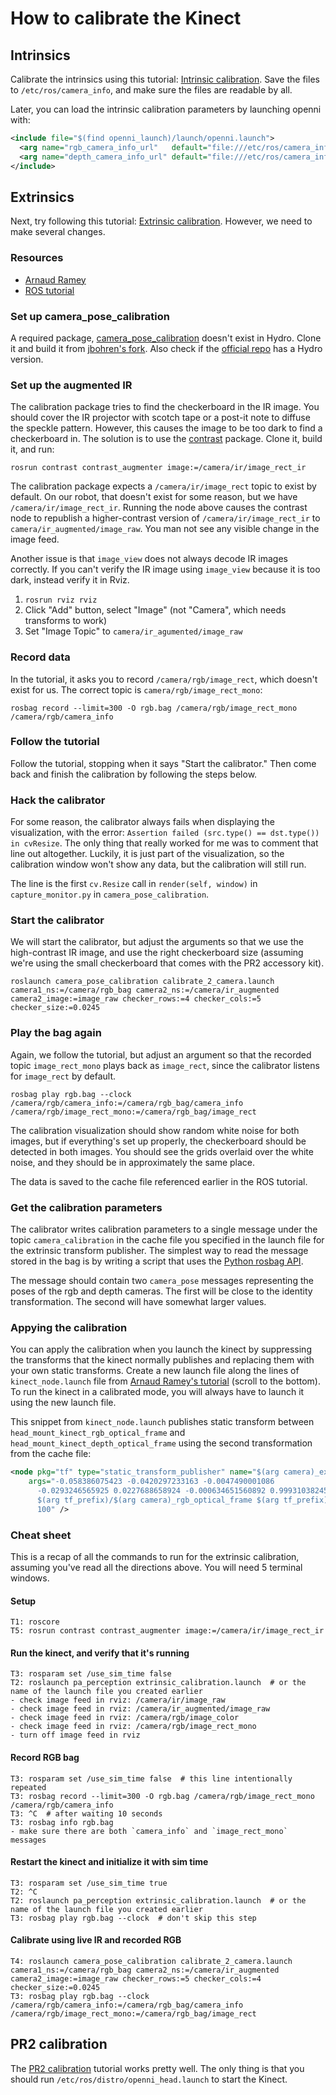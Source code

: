 # How to calibrate the Kinect

## Intrinsics
Calibrate the intrinsics using this tutorial: [Intrinsic calibration](http://wiki.ros.org/openni_launch/Tutorials/IntrinsicCalibration). Save the files to `/etc/ros/camera_info`, and make sure the files are readable by all.

Later, you can load the intrinsic calibration parameters by launching openni with:
```xml
<include file="$(find openni_launch)/launch/openni.launch">
  <arg name="rgb_camera_info_url"   default="file:///etc/ros/camera_info/rgb_A00362A08919053A.yaml" />
  <arg name="depth_camera_info_url" default="file:///etc/ros/camera_info/depth_A00362A08919053A.yaml" />
</include>
```

## Extrinsics
Next, try following this tutorial: [Extrinsic calibration](http://wiki.ros.org/openni_launch/Tutorials/ExtrinsicCalibration). However, we need to make several changes.

### Resources
- [Arnaud Ramey](https://sites.google.com/site/rameyarnaud/research/ros/kinect-calibration)
- [ROS tutorial](http://wiki.ros.org/openni_launch/Tutorials/ExtrinsicCalibration)

### Set up camera_pose_calibration
A required package, [camera_pose_calibration](http://wiki.ros.org/camera_pose_calibration) doesn't exist in Hydro. Clone it and build it from [jbohren's fork](https://github.com/jbohren-forks/camera_pose/tree/hydro-devel). Also check if the [official repo](https://github.com/ros-perception/camera_pose) has a Hydro version.

### Set up the augmented IR
The calibration package tries to find the checkerboard in the IR image. You should cover the IR projector with scotch tape or a post-it note to diffuse the speckle pattern. However, this causes the image to be too dark to find a checkerboard in. The solution is to use the [contrast](https://github.com/hcrlab/contrast/tree/master) package. Clone it, build it, and run:

```
rosrun contrast contrast_augmenter image:=/camera/ir/image_rect_ir
```

The calibration package expects a `/camera/ir/image_rect` topic to exist by default. On our robot, that doesn't exist for some reason, but we have `/camera/ir/image_rect_ir`. Running the node above causes the contrast node to republish a higher-contrast version of `/camera/ir/image_rect_ir` to `camera/ir_augmented/image_raw`. You man not see any visible change in the image feed.

Another issue is that `image_view` does not always decode IR images correctly. If you can't verify the IR image using `image_view` because it is too dark, instead verify it in Rviz.

1. `rosrun rviz rviz`
2. Click "Add" button, select "Image" (not "Camera", which needs transforms to work)
3. Set "Image Topic" to `camera/ir_agumented/image_raw`

### Record data
In the tutorial, it asks you to record `/camera/rgb/image_rect`, which doesn't exist for us. The correct topic is `camera/rgb/image_rect_mono`:

```rosbag record --limit=300 -O rgb.bag /camera/rgb/image_rect_mono /camera/rgb/camera_info```

### Follow the tutorial
Follow the tutorial, stopping when it says "Start the calibrator." Then come back and finish the calibration by following the steps below.

### Hack the calibrator
For some reason, the calibrator always fails when displaying the visualization, with the error: `Assertion failed (src.type() == dst.type()) in cvResize`. The only thing that really worked for me was to comment that line out altogether. Luckily, it is just part of the visualization, so the calibration window won't show any data, but the calibration will still run.

The line is the first `cv.Resize` call in `render(self, window)` in `capture_monitor.py` in `camera_pose_calibration`.

### Start the calibrator
We will start the calibrator, but adjust the arguments so that we use the high-contrast IR image, and use the right checkerboard size (assuming we're using the small checkerboard that comes with the PR2 accessory kit).
```
roslaunch camera_pose_calibration calibrate_2_camera.launch camera1_ns:=/camera/rgb_bag camera2_ns:=/camera/ir_augmented camera2_image:=image_raw checker_rows:=4 checker_cols:=5 checker_size:=0.0245
```

### Play the bag again
Again, we follow the tutorial, but adjust an argument so that the recorded topic `image_rect_mono` plays back as `image_rect`, since the calibrator listens for `image_rect` by default.
```
rosbag play rgb.bag --clock /camera/rgb/camera_info:=/camera/rgb_bag/camera_info /camera/rgb/image_rect_mono:=/camera/rgb_bag/image_rect
```

The calibration visualization should show random white noise for both images, but if everything's set up properly, the checkerboard should be detected in both images. You should see the grids overlaid over the white noise, and they should be in approximately the same place.

The data is saved to the cache file referenced earlier in the ROS tutorial.

### Get the calibration parameters
The calibrator writes calibration parameters to a single message under the topic `camera_calibration` in the cache file you specified in the launch file for the extrinsic transform publisher. The simplest way to read the message stored in the bag is by writing a script that uses the [Python rosbag API](http://wiki.ros.org/rosbag/Code%20API).

The message should contain two `camera_pose` messages representing the poses of the rgb and depth cameras. The first will be close to the identity transformation. The second will have somewhat larger values.


### Appying the calibration

You can apply the calibration when you launch the kinect by suppressing the transforms that the kinect normally publishes and replacing them with your own static transforms. Create a new launch file along the lines of `kinect_node.launch` file from [Arnaud Ramey's tutorial](https://sites.google.com/site/rameyarnaud/research/ros/kinect-calibration) (scroll to the bottom). To run the kinect in a calibrated mode, you will always have to launch it using the new launch file.

This snippet from `kinect_node.launch` publishes static transform between `head_mount_kinect_rgb_optical_frame` and `head_mount_kinect_depth_optical_frame` using the second transformation from the cache file:

```xml
<node pkg="tf" type="static_transform_publisher" name="$(arg camera)_extrinsic_calibration"
    args="-0.058386075423 -0.0420297233163 -0.0047490001086
      -0.0293246565925 0.0227688658924 -0.000634651560892 0.999310382453
      $(arg tf_prefix)/$(arg camera)_rgb_optical_frame $(arg tf_prefix)/$(arg camera)_depth_optical_frame
      100" />
```

### Cheat sheet
This is a recap of all the commands to run for the extrinsic calibration, assuming you've read all the directions above. You will need 5 terminal windows.

#### Setup
```
T1: roscore
T5: rosrun contrast contrast_augmenter image:=/camera/ir/image_rect_ir
```

#### Run the kinect, and verify that it's running
```
T3: rosparam set /use_sim_time false
T2: roslaunch pa_perception extrinsic_calibration.launch  # or the name of the launch file you created earlier
- check image feed in rviz: /camera/ir/image_raw
- check image feed in rviz: /camera/ir_augmented/image_raw
- check image feed in rviz: /camera/rgb/image_color
- check image feed in rviz: /camera/rgb/image_rect_mono
- turn off image feed in rviz
```

#### Record RGB bag
```
T3: rosparam set /use_sim_time false  # this line intentionally repeated
T3: rosbag record --limit=300 -O rgb.bag /camera/rgb/image_rect_mono /camera/rgb/camera_info
T3: ^C  # after waiting 10 seconds
T3: rosbag info rgb.bag
- make sure there are both `camera_info` and `image_rect_mono` messages
```

#### Restart the kinect and initialize it with sim time
```
T3: rosparam set /use_sim_time true
T2: ^C
T2: roslaunch pa_perception extrinsic_calibration.launch  # or the name of the launch file you created earlier
T3: rosbag play rgb.bag --clock  # don't skip this step
```

#### Calibrate using live IR and recorded RGB
```
T4: roslaunch camera_pose_calibration calibrate_2_camera.launch camera1_ns:=/camera/rgb_bag camera2_ns:=/camera/ir_augmented camera2_image:=image_raw checker_rows:=5 checker_cols:=4 checker_size:=0.0245
T3: rosbag play rgb.bag --clock /camera/rgb/camera_info:=/camera/rgb_bag/camera_info /camera/rgb/image_rect_mono:=/camera/rgb_bag/image_rect
```

## PR2 calibration
The [PR2 calibration](http://wiki.ros.org/pr2_calibration) tutorial works pretty well. The only thing is that you should run `/etc/ros/distro/openni_head.launch` to start the Kinect.
